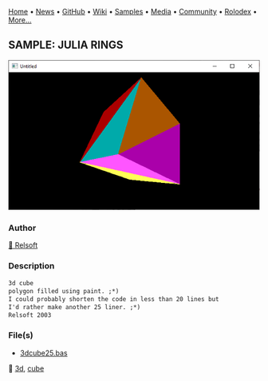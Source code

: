 [Home](https://qb64.com) • [News](../../news.md) • [GitHub](../../github.md) • [Wiki](../../wiki.md) • [Samples](../../samples.md) • [Media](../../media.md) • [Community](../../community.md) • [Rolodex](../../rolodex.md) • [More...](../../more.md)

## SAMPLE: JULIA RINGS

![screenshot.png](img/screenshot.png)

### Author

[🐝 Relsoft](../relsoft.md) 

### Description

```text
3d cube
polygon filled using paint. ;*)
I could probably shorten the code in less than 20 lines but
I'd rather make another 25 liner. ;*)
Relsoft 2003
```

### File(s)

* [3dcube25.bas](src/3dcube25.bas)

🔗 [3d](../3d.md), [cube](../cube.md)
